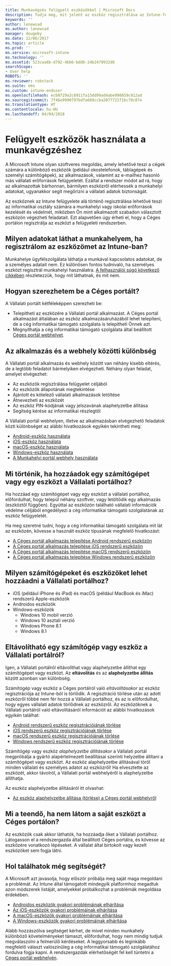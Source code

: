 ```yaml
---
title: Munkavégzés felügyelt eszközökkel | Microsoft Docs
description: Tudja meg, mit jelent az eszköz regisztrálása az Intune-felügyeletben.
keywords: ''
author: lenewsad
ms.author: lanewsad
manager: dougeby
ms.date: 12/06/2017
ms.topic: article
ms.prod: ''
ms.service: microsoft-intune
ms.technology: ''
ms.assetid: 523caa6b-d792-4bb6-bddb-24b2479932d8
searchScope:
- User help
ROBOTS: ''
ms.reviewer: robstack
ms.suite: ems
ms.custom: intune-enduser
ms.openlocfilehash: ecb0729a2c6911fa15dd99ad4abe990859c912ad
ms.sourcegitcommit: 7f46e9990797bdfa669ccba2077721f1bc70c07e
ms.translationtype: HT
ms.contentlocale: hu-HU
ms.lasthandoff: 04/04/2018
---
```

# <a name="use-managed-devices-to-get-work-done"></a>Felügyelt eszközök használata a munkavégzéshez
A Microsoft Intune olyan szoftveres megoldás, amely lehetővé teszi a cégek számára a különböző eszközök (például okostelefonok, táblagépek és személyi számítógépek), az alkalmazások, valamint az e-mailhez hasonló más vállalati erőforrások felügyeletét. Ezáltal a rendszer módot ad rá, hogy az alkalmazottak bárhonnan, bármilyen eszközről elérhessék a munkahelyi adatokat, ugyanakkor segít megőrizni a vállalati adatok biztonságát.

Az eszköznek az Intune felügyelete alá történő regisztrálása lehetővé teszi az informatikai osztály számára a munkahelyi vagy iskolai erőforrások kezelését és védelmét, miközben Ön mint alkalmazott szabadon választott eszközön végezheti feladatait. Ezt alapvetően úgy érheti el, hogy a Céges portálon regisztrálja az eszközt a felügyeleti rendszerben.

## <a name="what-information-can-my-company-see-when-i-enroll-my-device-in-intune"></a>Milyen adatokat láthat a munkahelyem, ha regisztrálom az eszközömet az Intune-ban?
Munkahelye ügyfélszolgálata láthatja a munkával kapcsolatos adatokat, de a személyes adatait nem. Ez különösen fontos tudnivaló, ha személyes eszközt regisztrál munkahelyi használatra. [A felhasználói súgó következő cikkében](what-info-can-your-company-see-when-you-enroll-your-device-in-intune.md) részletezzük, hogy mit láthatnak, és mit nem.

## <a name="how-do-i-get-the-company-portal"></a>Hogyan szerezhetem be a Céges portált?
A Vállalati portált kétféleképpen szerezheti be:

- Telepítheti az eszközére a Vállalati portál alkalmazást. A Céges portál alkalmazást általában az eszköz alkalmazásáruházából lehet telepíteni, de a cég informatikai támogató szolgálata is telepítheti Önnek azt.
- Megnyithatja a cég informatikai támogató szolgálata által beállított [Céges portál webhelyet](https://portal.manage.microsoft.com#HelpDeskDialog).

## <a name="whats-the-difference-between-the-app-and-the-website"></a>Az alkalmazás és a webhely közötti különbség
A Vállalati portál alkalmazás és webhely között van néhány kisebb eltérés, de a legtöbb feladatot bármelyiken elvégezheti. Néhány olyan feladat, amelyet elvégezhet:

- Az eszközök regisztrálása felügyelet céljából
- Az eszközök állapotának megtekintése
- Ajánlott és kötelező vállalati alkalmazások letöltése
- Átnevezheti az eszközét
- Az eszköz PIN-kódjának vagy jelszavának alaphelyzetbe állítása
- Segítség kérése az informatikai részlegtől

A Vállalati portál webhelyen, illetve az alkalmazásban elvégezhető feladatok közti különbséget az alábbi hivatkozások egyikén tekintheti meg:

- [Android-eszköz használata](using-your-android-device-with-intune.md)
- [iOS-eszköz használata](using-your-ios-device-with-intune.md)
- [macOS-eszköz használata](using-your-macos-device-with-intune.md)
- [Windows-eszköz használata](using-your-windows-device-with-intune.md)
- [A Munkahelyi portál webhely használata](using-the-intune-company-portal-website.md)

## <a name="what-happens-when-you-add-a-computer-or-device-to-the-company-portal"></a>Mi történik, ha hozzáadok egy számítógépet vagy egy eszközt a Vállalati portálhoz?
Ha hozzáad egy számítógépet vagy egy eszközt a vállalati portálhoz, előfordulhat, hogy települ néhány szoftver, vagy letöltődik egy alkalmazás (eszköztől függően). Egyúttal az eszközön található vállalati információk védelme céljából engedélyezi a cég informatikai támogató szolgálatának az eszköz felügyeletét.

Ha meg szeretné tudni, hogy a cég informatikai támogató szolgálata mit lát az eszközén, kövesse a használt eszköz típusának megfelelő hivatkozást:

- [A Céges portál alkalmazás telepítése Android rendszerű eszközön](what-happens-if-you-install-the-company-portal-app-and-enroll-your-device-in-intune-android.md)
- [A Céges portál alkalmazás telepítése iOS rendszerű eszközön](what-happens-if-you-install-the-company-portal-app-and-enroll-your-device-in-intune-ios.md)
- [A Céges portál alkalmazás telepítése macOS rendszerű eszközön](what-happens-if-you-install-the-company-portal-app-and-enroll-your-device-in-intune-macos.md)
- [A Céges portál alkalmazás telepítése Windows rendszerű eszközön](what-happens-if-you-install-the-company-portal-app-and-enroll-your-device-in-intune-windows10.md)

## <a name="what-kind-of-computers-or-devices-can-you-add-to-the-company-portal"></a>Milyen számítógépeket és eszközöket lehet hozzáadni a Vállalati portálhoz?
-   iOS (például iPhone és iPad) és macOS (például MacBook és iMac) rendszerű Apple-eszközök
-   Androidos eszközök
-   Windows-eszközök
    -   Windows 10 mobil verzió
    -   Windows 10 asztali verzió
    -   Windows Phone 8.1
    -   Windows 8.1

## <a name="can-you-remove-a-computer-or-device-from-the-company-portal"></a>Eltávolítható egy számítógép vagy eszköz a Vállalati portálról?
Igen, a Vállalati portálról eltávolíthat vagy alaphelyzetbe állíthat egy számítógépet vagy eszközt. Az **eltávolítás** és az **alaphelyzetbe állítás** között azonban van különbség.

Számítógép vagy eszköz a Céges portálról való *eltávolításakor* az eszköz regisztrációja az Intune-ból is törlődik. A regisztráció törlése után az adott eszközről többé nem fér hozzá a Vállalati portálhoz, és az is előfordulhat, hogy egyes vállalati adatok törlődnek az eszközről. Az eszközöknek a Vállalati portálról való eltávolításáról információt az alábbi hivatkozások egyikén találhat:

- [Android rendszerű eszköz regisztrációjának törlése](unenroll-your-device-from-intune-android.md)
- [iOS rendszerű eszköz regisztrációjának törlése](unenroll-your-device-from-intune-ios.md)
- [macOS rendszerű eszköz regisztrációjának törlése](unenroll-your-device-from-intune-macos.md)
- [Windows rendszerű eszköz regisztrációjának törlése](unenroll-your-device-from-intune-windows.md)

Számítógép vagy eszköz *alaphelyzetbe állításakor* a Vállalati portál megpróbálja a gyártó alapértelmezett beállításai szerinti helyzetbe állítani a számítógépet vagy eszközt. Az eszköz alaphelyzetbe állításával töröl minden vállalati és személyes adatot az eszközről! Ha elvesztette az eszközét, akkor távolról, a Vállalati portál webhelyéről is alaphelyzetbe állíthatja.

Az eszköz alaphelyzetbe állításáról itt olvashat:

- [Az eszköz alaphelyzetbe állítása (törlése) a Céges portál webhelyről](reset-erase-your-device-cpwebsite.md)

## <a name="what-if-i-cant-see-my-device-in-the-company-portal"></a>Mi a teendő, ha nem látom a saját eszközt a Céges portálon?
Az eszközök csak akkor láthatók, ha hozzáadja őket a Vállalati portálhoz. Látogasson el a rendszergazda által beállított Céges portálra, és kövesse az eszközére vonatkozó lépéseket. A vállalat által birtokolt vagy kezelt eszközöket sem fogja látni.

## <a name="where-else-can-i-go-for-help"></a>Hol találhatok még segítségét?
A Microsoft azt javasolja, hogy először próbálja meg saját maga megoldani a problémát. Az Intune által támogatott mindegyik platformhoz megadtuk azon módszerek listáját, amelyekkel próbálkozhat a problémák megoldása érdekében.

- [Androidos eszközök gyakori problémáinak elhárítása](troubleshoot-your-device-android.md)
- [Az iOS-eszközök gyakori problémáinak elhárítása](troubleshoot-your-device-ios.md)
- [A macOS-eszközök gyakori problémáinak elhárítása](troubleshoot-your-device-macos.md)
- [A Windows-eszközök gyakori problémáinak elhárítása](troubleshoot-your-device-windows.md)

Alább hozzászólva segítséget kérhet, de mivel minden munkahely különböző követelményeket támaszt, előfordulhat, hogy nem mindig tudjuk megválaszolni a felmerülő kérdéseket. A leggyorsabb és leginkább megfelelő választ valószínűleg a cég informatikai támogató szolgálatához fordulva fogja kapni. A rendszergazdák elérhetőségét fel kell tüntetni a [Céges portál webhelyén](https://portal.manage.microsoft.com#HelpDeskDialog).

